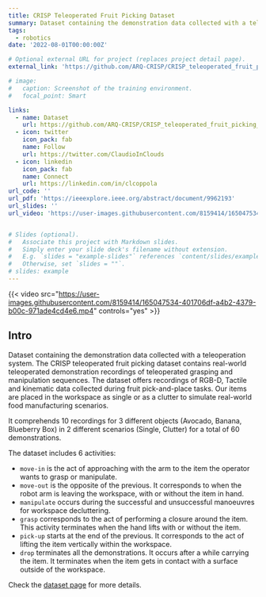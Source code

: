 ```yaml
---
title: CRISP Teleoperated Fruit Picking Dataset
summary: Dataset containing the demonstration data collected with a teleoperation system. The CRISP teleoperated fruit picking dataset contains real-world teleoperated demonstration recordings of teleoperated grasping and manipulation sequences. The dataset offers recordings of RGB-D, Tactile and kinematic data collected during fruit pick-and-place tasks. Our items are placed in the workspace as single or as a clutter to simulate real-world food manufacturing scenarios.
tags:
  - robotics
date: '2022-08-01T00:00:00Z'

# Optional external URL for project (replaces project detail page).
external_link: 'https://github.com/ARQ-CRISP/CRISP_teleoperated_fruit_picking_dataset/tree/main'

# image:
#   caption: Screenshot of the training environment.
#   focal_point: Smart

links:
  - name: Dataset
    url: https://github.com/ARQ-CRISP/CRISP_teleoperated_fruit_picking_dataset
  - icon: twitter
    icon_pack: fab
    name: Follow
    url: https://twitter.com/ClaudioInClouds
  - icon: linkedin
    icon_pack: fab
    name: Connect
    url: https://linkedin.com/in/clcoppola
url_code: ''
url_pdf: 'https://ieeexplore.ieee.org/abstract/document/9962193'
url_slides: ''
url_video: 'https://user-images.githubusercontent.com/8159414/165047534-401706df-a4b2-4379-b00c-971ade4cd4e6.mp4'


# Slides (optional).
#   Associate this project with Markdown slides.
#   Simply enter your slide deck's filename without extension.
#   E.g. `slides = "example-slides"` references `content/slides/example-slides.md`.
#   Otherwise, set `slides = ""`.
# slides: example
---
```

{{< video src="https://user-images.githubusercontent.com/8159414/165047534-401706df-a4b2-4379-b00c-971ade4cd4e6.mp4" controls="yes" >}}

## Intro
Dataset containing the demonstration data collected with a teleoperation system. The CRISP teleoperated fruit picking dataset contains real-world teleoperated demonstration recordings of teleoperated grasping and manipulation sequences. The dataset offers recordings of RGB-D, Tactile and kinematic data collected during fruit pick-and-place tasks. Our items are placed in the workspace as single or as a clutter to simulate real-world food manufacturing scenarios.

It comprehends 10 recordings for 3 different objects (Avocado, Banana, Blueberry Box) in 2 different scenarios (Single, Clutter) for a total of 60 demonstrations.

The dataset includes 6 activities:

- `move-in` is the act of approaching with the arm to the item the operator wants to grasp or manipulate.
- `move-out` is the opposite of the previous. It corresponds to when the robot arm is leaving the workspace, with or without the item in hand.
- `manipulate` occurs during the successful and unsuccessful manoeuvres for workspace decluttering.
- `grasp` corresponds to the act of performing a closure around the item. This activity terminates when the hand lifts with or without the item.
- `pick-up` starts at the end of the previous. It corresponds to the act of lifting the item vertically within the workspace.
- `drop` terminates all the demonstrations. It occurs after a
 while carrying the item. It terminates when the item gets in contact with a surface outside of the workspace.

Check the [dataset page](https://github.com/ARQ-CRISP/CRISP_teleoperated_fruit_picking_dataset) for more details.
